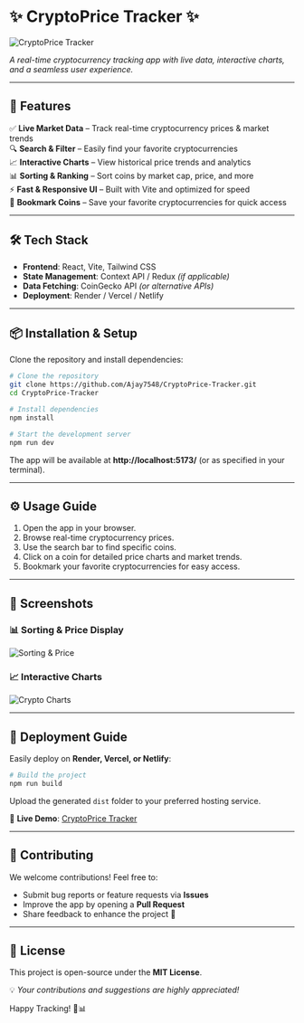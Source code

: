 

# ✨ CryptoPrice Tracker ✨

![CryptoPrice Tracker](<img width="960" alt="cryptopriceTracker" src="https://github.com/user-attachments/assets/1ffd9550-ee36-4b67-ae74-fc62cb32f68b" />
)

*A real-time cryptocurrency tracking app with live data, interactive charts, and a seamless user experience.*

---

## 🚀 Features
✅ **Live Market Data** – Track real-time cryptocurrency prices & market trends  
🔍 **Search & Filter** – Easily find your favorite cryptocurrencies  
📈 **Interactive Charts** – View historical price trends and analytics  
📊 **Sorting & Ranking** – Sort coins by market cap, price, and more  
⚡ **Fast & Responsive UI** – Built with Vite and optimized for speed  
💾 **Bookmark Coins** – Save your favorite cryptocurrencies for quick access  

---

## 🛠️ Tech Stack
- **Frontend**: React, Vite, Tailwind CSS
- **State Management**: Context API / Redux *(if applicable)*
- **Data Fetching**: CoinGecko API *(or alternative APIs)*
- **Deployment**: Render / Vercel / Netlify

---

## 📦 Installation & Setup
Clone the repository and install dependencies:
```sh
# Clone the repository
git clone https://github.com/Ajay7548/CryptoPrice-Tracker.git
cd CryptoPrice-Tracker

# Install dependencies
npm install

# Start the development server
npm run dev
```
The app will be available at **http://localhost:5173/** (or as specified in your terminal).

---

## ⚙️ Usage Guide
1. Open the app in your browser.
2. Browse real-time cryptocurrency prices.
3. Use the search bar to find specific coins.
4. Click on a coin for detailed price charts and market trends.
5. Bookmark your favorite cryptocurrencies for easy access.

---

## 📸 Screenshots
### 📊 Sorting & Price Display
![Sorting & Price](https://github.com/user-attachments/assets/8e3da507-a3bc-400b-b6a6-eceaa11df55b)

### 📈 Interactive Charts
![Crypto Charts](https://github.com/user-attachments/assets/663606e3-5a20-4f06-9919-fcf28decfa05)

---

## 🚀 Deployment Guide
Easily deploy on **Render, Vercel, or Netlify**:
```sh
# Build the project
npm run build
```
Upload the generated `dist` folder to your preferred hosting service.

🔗 **Live Demo**: [CryptoPrice Tracker](https://cryptotracker-bo9g.onrender.com)

---

## 🎯 Contributing
We welcome contributions! Feel free to:
- Submit bug reports or feature requests via **Issues**
- Improve the app by opening a **Pull Request**
- Share feedback to enhance the project 🚀

---

## 📜 License
This project is open-source under the **MIT License**.

💡 *Your contributions and suggestions are highly appreciated!*

Happy Tracking! 🚀📊
